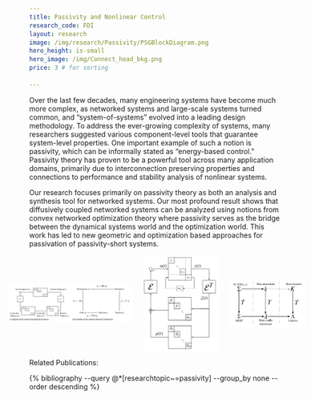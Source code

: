 ```yaml
---
title: Passivity and Nonlinear Control
research_code: FDI
layout: research
image: /img/research/Passivity/PSGBlockDiagram.png
hero_height: is-small
hero_image: /img/Connect_head_bkg.png  
price: 3 # for sorting 

---
```


Over the last few decades, many engineering systems
have become much more complex, as networked systems
and large-scale systems turned common, and “system-of-systems” evolved into a leading design methodology. To
address the ever-growing complexity of systems, many
researchers suggested various component-level tools that guarantee system-level properties. One important example of such
a notion is passivity, which can be informally stated as
“energy-based control." Passivity theory has proven to be
a powerful tool across many application domains, primarily due to interconnection preserving properties and connections to performance and stability analysis of nonlinear systems.

Our research focuses primarily on passivity theory as both an analysis and synthesis tool for networked systems.  Our most profound result shows that diffusively coupled networked systems can be analyzed using notions from convex networked optimization theory where passivity serves as the bridge between the dynamical systems world and the optimization world.  This work has led to new geometric and optimization based approaches for passivation of passivity-short systems.  

<div style="display: flex; justify-content: center;">
  <img src="/img/research/Passivity/networkd_duality.png" alt="Diffusive Networks and Network Optimization" style="max-width: 50%; margin: 0 10px; object-fit: contain; max-height: 200px;">
  <img src="/img/research/Passivity/net_passivation.png" alt="Network Passivation" style="max-width: 30%; margin: 0 10px; object-fit: contain; max-height: 200px;">
  <img src="/img/research/Passivity/passivation.png" alt="Passivation, monotonicity, and convexity" style="max-width: 30%; margin: 0 10px; object-fit: contain; max-height: 200px;">
</div>



<p class="title is-4">Related Publications:</p>
{% bibliography --query @*[researchtopic~=passivity] --group_by none --order descending %}
